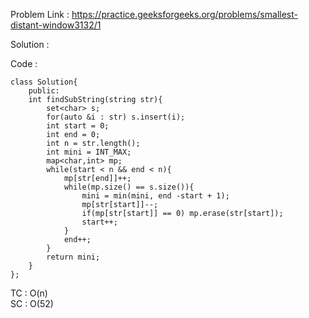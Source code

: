 Problem Link : https://practice.geeksforgeeks.org/problems/smallest-distant-window3132/1

Solution : 


Code : 
```
class Solution{
    public:
    int findSubString(string str){
        set<char> s;
        for(auto &i : str) s.insert(i);
        int start = 0;
        int end = 0;
        int n = str.length();
        int mini = INT_MAX;
        map<char,int> mp;
        while(start < n && end < n){
            mp[str[end]]++;
            while(mp.size() == s.size()){
                mini = min(mini, end -start + 1);
                mp[str[start]]--;
                if(mp[str[start]] == 0) mp.erase(str[start]);
                start++;
            }
            end++;
        }
        return mini;
    }
};

```

TC : O(n)<br>
SC : O(52)